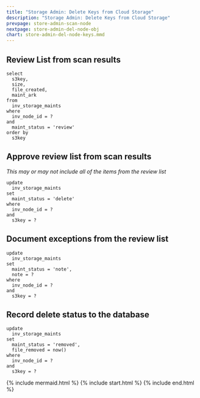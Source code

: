 ```yaml
---
title: "Storage Admin: Delete Keys from Cloud Storage"
description: "Storage Admin: Delete Keys from Cloud Storage"
prevpage: store-admin-scan-node
nextpage: store-admin-del-node-obj
chart: store-admin-del-node-keys.mmd
---
```


## Review List from scan results

```
select
  s3key,
  size,
  file_created,
  maint_ark
from
  inv_storage_maints
where
  inv_node_id = ?
and
  maint_status = 'review'
order by
  s3key
```

## Approve review list from scan results
_This may or may not include all of the items from the review list_

```
update
  inv_storage_maints
set 
  maint_status = 'delete'
where
  inv_node_id = ?
and
  s3key = ?
```

## Document exceptions from the review list

```
update
  inv_storage_maints
set 
  maint_status = 'note',
  note = ?
where
  inv_node_id = ?
and
  s3key = ?
```

## Record delete status to the database

```
update
  inv_storage_maints
set 
  maint_status = 'removed',
  file_removed = now()
where
  inv_node_id = ?
and
  s3key = ?
```

{% include mermaid.html %}
{% include start.html %}
{% include end.html %}
